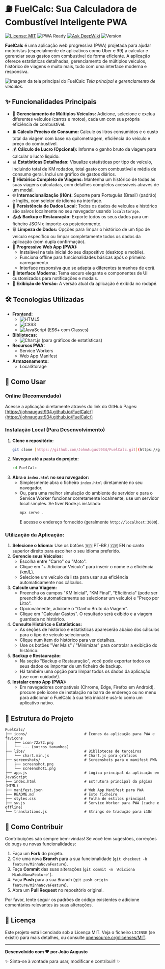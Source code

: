 # ⛽ FuelCalc: Sua Calculadora de Combustível Inteligente PWA

[![License: MIT](https://img.shields.io/badge/License-MIT-green.svg)](https://opensource.org/licenses/MIT)
![PWA Ready](https://img.shields.io/badge/PWA-Pronto-blueviolet.svg)
[![Ask DeepWiki](https://deepwiki.com/badge.svg)](https://deepwiki.com/JohnAugust934/FuelCalc)
![Version](https://img.shields.io/badge/Versão-1.7.0-orange)

**FuelCalc** é uma aplicação web progressiva (PWA) projetada para ajudar motoristas (especialmente de aplicativos como Uber e 99) a calcular e gerenciar seus gastos com combustível de forma eficiente. A aplicação oferece estatísticas detalhadas, gerenciamento de múltiplos veículos, histórico de viagens e muito mais, tudo com uma interface moderna e responsiva.

![Imagem da tela principal do FuelCalc](https://raw.githubusercontent.com/JohnAugust934/FuelCalc/main/screenshots/mobile.png)
_Tela principal e gerenciamento de veículos._

## ✨ Funcionalidades Principais

- 🚗 **Gerenciamento de Múltiplos Veículos:** Adicione, selecione e exclua diferentes veículos (carros e motos), cada um com sua própria eficiência de combustível.
- ⛽ **Cálculo Preciso de Consumo:** Calcule os litros consumidos e o custo total da viagem com base na quilometragem, eficiência do veículo e preço do combustível.
- 💰 **Cálculo de Lucro (Opcional):** Informe o ganho bruto da viagem para calcular o lucro líquido.
- 📊 **Estatísticas Detalhadas:** Visualize estatísticas por tipo de veículo, incluindo total de KM rodados, total gasto com combustível e média de consumo geral. Inclui um gráfico de gastos diários.
- 📅 **Histórico Completo de Viagens:** Mantenha um histórico de todas as suas viagens calculadas, com detalhes completos acessíveis através de um modal.
- 🌐 **Internacionalização (i18n):** Suporte para Português (Brasil) (padrão) e Inglês, com seletor de idioma na interface.
- 💾 **Persistência de Dados Local:** Todos os dados de veículos e histórico são salvos localmente no seu navegador usando `localStorage`.
- 📤📥 **Backup e Restauração:** Exporte todos os seus dados para um ficheiro JSON e importe-os posteriormente.
- 🗑️ **Limpeza de Dados:** Opções para limpar o histórico de um tipo de veículo específico ou limpar completamente todos os dados da aplicação (com dupla confirmação).
- 📱 **Progressive Web App (PWA):**
  - Instalável na tela inicial do seu dispositivo (desktop e mobile).
  - Funciona offline para funcionalidades básicas após o primeiro carregamento.
  - Interface responsiva que se adapta a diferentes tamanhos de ecrã.
- 🎨 **Interface Moderna:** Tema escuro elegante e componentes de UI customizados para notificações e modais.
- 🔢 **Exibição de Versão:** A versão atual da aplicação é exibida no rodapé.

## 🛠️ Tecnologias Utilizadas

- **Frontend:**
  - ![HTML5](https://img.shields.io/badge/HTML5-E34F26?logo=html5&logoColor=white)
  - ![CSS3](https://img.shields.io/badge/CSS3-1572B6?logo=css3&logoColor=white)
  - ![JavaScript](https://img.shields.io/badge/JavaScript-F7DF1E?logo=javascript&logoColor=black) (ES6+ com Classes)
- **Bibliotecas:**
  - ![Chart.js](https://img.shields.io/badge/Chart.js-FF6384?logo=chartdotjs&logoColor=white) (para gráficos de estatísticas)
- **Recursos PWA:**
  - Service Workers
  - Web App Manifest
- **Armazenamento:**
  - LocalStorage

## 🚀 Como Usar

### Online (Recomendado)

Acesse a aplicação diretamente através do link do GitHub Pages:
[https://johnaugust934.github.io/FuelCalc/](https://johnaugust934.github.io/FuelCalc/)

### Instalação Local (Para Desenvolvimento)

1.  **Clone o repositório:**
    ```bash
    git clone [https://github.com/JohnAugust934/FuelCalc.git](https://github.com/JohnAugust934/FuelCalc.git)
    ```
2.  **Navegue até a pasta do projeto:**
    ```bash
    cd FuelCalc
    ```
3.  **Abra o `index.html` no seu navegador:**
    - Simplesmente abra o ficheiro `index.html` diretamente no seu navegador.
    - Ou, para uma melhor simulação do ambiente de servidor e para o Service Worker funcionar corretamente localmente, use um servidor local simples. Se tiver Node.js instalado:
      ```bash
      npx serve .
      ```
      E acesse o endereço fornecido (geralmente `http://localhost:3000`).

### Utilização da Aplicação:

1.  **Selecione o Idioma:** Use os botões 🇧🇷 PT-BR / 🇬🇧 EN no canto superior direito para escolher o seu idioma preferido.
2.  **Gerencie seus Veículos:**
    - Escolha entre "Carro" ou "Moto".
    - Clique em "+ Adicionar Veículo" para inserir o nome e a eficiência (km/L).
    - Selecione um veículo da lista para usar sua eficiência automaticamente nos cálculos.
3.  **Calcule uma Viagem:**
    - Preencha os campos "KM Inicial", "KM Final", "Eficiência" (pode ser preenchido automaticamente ao selecionar um veículo) e "Preço por Litro".
    - Opcionalmente, adicione o "Ganho Bruto da Viagem".
    - Clique em "Calcular Gastos". O resultado será exibido e a viagem guardada no histórico.
4.  **Consulte Histórico e Estatísticas:**
    - As seções de histórico e estatísticas aparecerão abaixo dos cálculos para o tipo de veículo selecionado.
    - Clique num item do histórico para ver detalhes.
    - Use os botões "Ver Mais" / "Minimizar" para controlar a exibição do histórico.
5.  **Backup e Restauração:**
    - Na seção "Backup e Restauração", você pode exportar todos os seus dados ou importar de um ficheiro de backup.
    - Há também uma opção para limpar todos os dados da aplicação (use com cuidado!).
6.  **Instalar como App (PWA):**
    - Em navegadores compatíveis (Chrome, Edge, Firefox em Android), procure pelo ícone de instalação na barra de endereço ou no menu para adicionar o FuelCalc à sua tela inicial e usá-lo como um aplicativo nativo.

## 📂 Estrutura do Projeto

```
FuelCalc/
├── icons/                          # Ícones da aplicação para PWA e favicons
│   ├── icon-72x72.png
│   └── ... (outros tamanhos)
├── libs/                           # Bibliotecas de terceiros
│   └── chart.min.js                # Chart.js para gráficos
├── screenshots/                    # Screenshots para o manifest PWA
│   ├── screenshot.png
│   └── screenshot1.png
├── app.js                          # Lógica principal da aplicação em JavaScript
├── index.html                      # Estrutura principal da página (HTML)
├── manifest.json                   # Web App Manifest para PWA
├── README.md                       # Este ficheiro
├── styles.css                      # Folha de estilos principal
├── sw.js                           # Service Worker para PWA (cache e offline)
└── translations.js                 # Strings de tradução para i18n
```

## 🤝 Como Contribuir

Contribuições são sempre bem-vindas! Se você tem sugestões, correções de bugs ou novas funcionalidades:

1.  Faça um **Fork** do projeto.
2.  Crie uma nova **Branch** para a sua funcionalidade (`git checkout -b feature/MinhaNovaFeature`).
3.  Faça **Commit** das suas alterações (`git commit -m 'Adiciona MinhaNovaFeature'`).
4.  Faça **Push** para a sua Branch (`git push origin feature/MinhaNovaFeature`).
5.  Abra um **Pull Request** no repositório original.

Por favor, tente seguir os padrões de código existentes e adicione comentários relevantes às suas alterações.

## 📜 Licença

Este projeto está licenciado sob a Licença MIT. Veja o ficheiro `LICENSE` (se existir) para mais detalhes, ou consulte [opensource.org/licenses/MIT](https://opensource.org/licenses/MIT).

---

**Desenvolvido com ❤️ por João Augusto**

✨ Sinta-se à vontade para usar, modificar e contribuir! ✨
